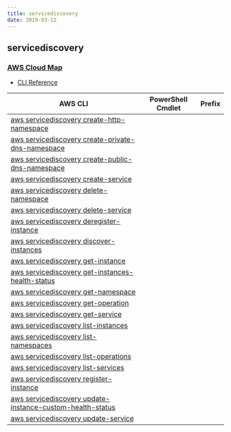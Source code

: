 ```yaml
---
title: servicediscovery
date: 2019-03-12
---
```


## servicediscovery

### [AWS Cloud Map](https://aws.amazon.com/cloud-map/)

* [CLI Reference](https://docs.aws.amazon.com/cli/latest/reference/servicediscovery/index.html)

|AWS CLI|PowerShell Cmdlet|Prefix|
|----|----|:--:|
|[aws servicediscovery create-http-namespace](https://docs.aws.amazon.com/cli/latest/reference/servicediscovery/create-http-namespace.html)|||
|[aws servicediscovery create-private-dns-namespace](https://docs.aws.amazon.com/cli/latest/reference/servicediscovery/create-private-dns-namespace.html)|||
|[aws servicediscovery create-public-dns-namespace](https://docs.aws.amazon.com/cli/latest/reference/servicediscovery/create-public-dns-namespace.html)|||
|[aws servicediscovery create-service](https://docs.aws.amazon.com/cli/latest/reference/servicediscovery/create-service.html)|||
|[aws servicediscovery delete-namespace](https://docs.aws.amazon.com/cli/latest/reference/servicediscovery/delete-namespace.html)|||
|[aws servicediscovery delete-service](https://docs.aws.amazon.com/cli/latest/reference/servicediscovery/delete-service.html)|||
|[aws servicediscovery deregister-instance](https://docs.aws.amazon.com/cli/latest/reference/servicediscovery/deregister-instance.html)|||
|[aws servicediscovery discover-instances](https://docs.aws.amazon.com/cli/latest/reference/servicediscovery/discover-instances.html)|||
|[aws servicediscovery get-instance](https://docs.aws.amazon.com/cli/latest/reference/servicediscovery/get-instance.html)|||
|[aws servicediscovery get-instances-health-status](https://docs.aws.amazon.com/cli/latest/reference/servicediscovery/get-instances-health-status.html)|||
|[aws servicediscovery get-namespace](https://docs.aws.amazon.com/cli/latest/reference/servicediscovery/get-namespace.html)|||
|[aws servicediscovery get-operation](https://docs.aws.amazon.com/cli/latest/reference/servicediscovery/get-operation.html)|||
|[aws servicediscovery get-service](https://docs.aws.amazon.com/cli/latest/reference/servicediscovery/get-service.html)|||
|[aws servicediscovery list-instances](https://docs.aws.amazon.com/cli/latest/reference/servicediscovery/list-instances.html)|||
|[aws servicediscovery list-namespaces](https://docs.aws.amazon.com/cli/latest/reference/servicediscovery/list-namespaces.html)|||
|[aws servicediscovery list-operations](https://docs.aws.amazon.com/cli/latest/reference/servicediscovery/list-operations.html)|||
|[aws servicediscovery list-services](https://docs.aws.amazon.com/cli/latest/reference/servicediscovery/list-services.html)|||
|[aws servicediscovery register-instance](https://docs.aws.amazon.com/cli/latest/reference/servicediscovery/register-instance.html)|||
|[aws servicediscovery update-instance-custom-health-status](https://docs.aws.amazon.com/cli/latest/reference/servicediscovery/update-instance-custom-health-status.html)|||
|[aws servicediscovery update-service](https://docs.aws.amazon.com/cli/latest/reference/servicediscovery/update-service.html)|||


